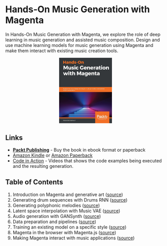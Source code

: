 # Hands-On Music Generation with Magenta

In Hands-On Music Generation with Magenta, we explore the role of deep learning in music generation and assisted music composition. Design and use machine learning models for music generation using Magenta and make them interact with existing music creation tools.

<p align="center">
<img width="33%" alt="Music Generation With Magenta Book Cover" title="Music Generation With Magenta Book Cover" src="docs/music-generation-with-magenta-book-cover.jpeg">
<p>

## Links

- **[Packt Publishing](https://www.packtpub.com/eu/data/hands-on-music-generation-with-magenta)** - Buy the book in ebook format or paperback
- [Amazon Kindle](https://www.amazon.com/Hands-Music-Generation-Magenta-composition-ebook/dp/B0847S8R48) or [Amazon Paperback](https://www.amazon.com/Hands-Music-Generation-Magenta-composition/dp/1838824413)
- [Code in Action](https://www.youtube.com/playlist?list=PLWPX7CYPrFFqvJW-vPU0puAo8vqyzq0A6) - Videos that shows the code examples being executed and the resulting generation.

## Table of Contents

1. Introduction on Magenta and generative art ([source](Chapter01))
2. Generating drum sequences with Drums RNN ([source](Chapter02))
3. Generating polyphonic melodies ([source](Chapter03))
4. Latent space interpolation with Music VAE ([source](Chapter04))
5. Audio generation with GANSynth ([source](Chapter05))
6. Data preparation and pipelines ([source](Chapter06))
7. Training an existing model on a specific style ([source](Chapter07))
8. Magenta in the browser with Magenta.js ([source](Chapter08))
9. Making Magenta interact with music applications ([source](Chapter09))

